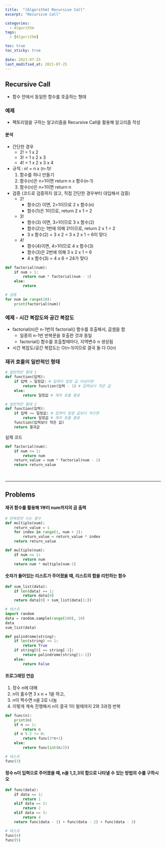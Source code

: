 ```yaml
---
title:  "[Algorithm] Recursive Call"
excerpt: "Recursive Call"

categories:
  - Algorithm
tags:
  - [Algorithm]

toc: true
toc_sticky: true
 
date: 2021-07-25
last_modified_at: 2021-07-25
---
```

## Recursive Call
- 함수 안에서 동일한 함수를 호출하는 형태

### 예제
- 팩토리얼을 구하는 알고리즘을 Recursive Call을 활용해 알고리즘 작성

#### 분석
- 간단한 경우
    - 2! = 1 x 2
    - 3! = 1 x 2 x 3
    - 4! = 1 x 2 x 3 x 4
- 규칙 : n! = n x (n-1)!
    1. 함수를 하나 만들기
    2. 함수(n)은 n>1이면 return n x 함수(n-1)
    3. 함수(n)은 n=1이면 return n
- 검증 (코드로 검증하지 않고, 직접 간단한 경우부터 대입해서 검증)
    - 2!
        - 함수(2) 이면, 2>1이므로 2 x 함수(n)
        - 함수(1)은 1이므로, return 2 x 1 = 2
    - 3!
        - 함수(3) 이면, 3>1이므로 3 x 함수(2)
        - 함수(2)는 1번에 의해 2!이므로, return 2 x 1 = 2
        - 3 x 함수(2) = 3 x 2 = 3 x 2 x 1 = 6이 맞다
    - 4!
        - 함수(4)이면, 4>1이므로 4 x 함수(3)
        - 함수(3)은 2번에 의해 3 x 2 x 1 = 6
        - 4 x 함수(3) = 4 x 6 = 24가 맞다
```python
def factorial(num):
    if num > 1:
        return num * factorial(num - 1)
    else:
        return

# 검증
for num in range(10):
    print(factorial(num))
```

### 예제 - 시간 복잡도와 공간 복잡도
- factorial(n)은 n-1번의 factorial() 함수를 호출해서, 곱셈을 함
    - 일종의 n-1번 반복문을 호출한 것과 동일
    - factorial() 함수를 호출할때마다, 지역변수 n 생성됨
- 시간 복잡도/공간 복잡도는 O(n-1)이므로 결국 둘 다 O(n)


### 재귀 호출의 일반적인 형태
```python
# 일반적인 형태 1
def function(입력):
    if 입력 > 일정값: # 입력이 일정 값 이상이면
        return function(입력 - 1) # 입력보다 작은 값
    else:
        return 일정값 # 재귀 호출 종료
```

```python
# 일반적인 형태 2
def function(입력):
    if 입력 <= 일정값: # 입력이 일정 값보다 작으면
        return 일정값 # 재귀 호출 종료
    function(입력보다 작은 값)
    return 결과값
```


실제 코드
```python
def factorial(num):
    if num <= 1:
        return num
    return_value = num * factorial(num - 1)
    return return_value
```
<br>

---

## Problems
#### 재귀 함수를 활용해 1부터 num까지의 곱 출력
```python
# 반복문만 쓰는 함수
def multiple(num):
    return_value = 1
    for index in range(1, num + 1):
        return_value = return_value * index
    return return_value
```
```python
def multiple(num):
    if num <= 1:
        return num
    return num * multiple(num-1)
```

#### 숫자가 들어있는 리스트가 주어졌을 때, 리스트의 합을 리턴하는 함수
```python
def sum_list(data):
    if len(data) == 1:
        return data[0]
    return data[0] + sum_list(data[1:])

# 테스트
import random
data = random.sample(range(100), 10)
data
sum_list(data)
```

```python
def palindrome(string):
    if len(string) <= 1:
        return True
    if string[0] == string[-1]:
        return palindrome(string[1:-1])
    else:
        return False
```


#### 프로그래밍 연습
1. 정수 n에 대해
2. n이 홀수면 3 x n + 1을 하고,
3. n이 짝수면 n을 2로 나눔
4. 이렇게 계속 진행해서 n이 결국 1이 될때까지 2와 3과정 반복
```python
def func(n):
    print(n)
    if n == 1:
        return n
    if n % 2 != 0:
        return func(3*n+1)
    else:
        return func(int(n/2))

# 테스트
func(3)  
```

#### 정수 n이 입력으로 주어졌을 때, n을 1,2,3의 합으로 나타낼 수 있는 방법의 수를 구하시오
```python
def func(data):
    if data == 1:
        return 1
    elif data == 2:
        return 2
    elif data == 3:
        return 4
    return func(data - 1) + func(data - 2) + func(data - 3)

# 테스트
func(4)
func(5)
```

